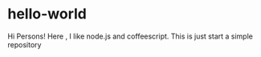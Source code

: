 hello-world
===========
Hi Persons! Here , I like node.js and coffeescript. This is just start a simple repository
